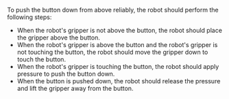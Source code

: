 To push the button down from above reliably, the robot should perform the following steps:
- When the robot's gripper is not above the button, the robot should place the gripper above the button.
- When the robot's gripper is above the button and the robot's gripper is not touching the button, the robot should move the gripper down to touch the button.
- When the robot's gripper is touching the button, the robot should apply pressure to push the button down.
- When the button is pushed down, the robot should release the pressure and lift the gripper away from the button.